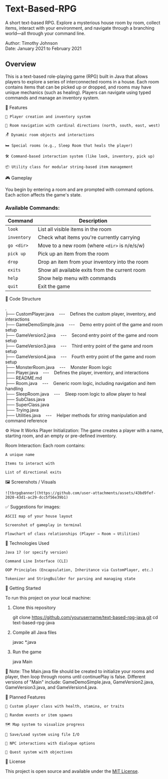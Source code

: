 # Text-Based-RPG
A short text-based RPG. Explore a mysterious house room by room, collect items, interact with your environment, and navigate through a branching world—all through your command line.

Author: Timothy Johnson <br>
Date: January 2021 to February 2021

## Overview

This is a text-based role-playing game (RPG) built in Java that allows players to explore a series of interconnected rooms in a house.
Each room contains items that can be picked up or dropped, and rooms may have unique mechanics (such as healing).
Players can navigate using typed commands and manage an inventory system.

🧩 Features

    🧍 Player creation and inventory system

    🧭 Room navigation with cardinal directions (north, south, east, west)

    🪑 Dynamic room objects and interactions

    🛏️ Special rooms (e.g., Sleep Room that heals the player)

    🛠️ Command-based interaction system (like look, inventory, pick up)

    📦 Utility class for modular string-based item management


🎮 Gameplay

You begin by entering a room and are prompted with command options. Each action affects the game's state.

### Available Commands:

| Command     | Description                                    |
| ----------- | ---------------------------------------------- |
| `look`      | List all visible items in the room             |
| `inventory` | Check what items you're currently carrying     |
| `go <dir>`  | Move to a new room (where `<dir>` is n/e/s/w)  |
| `pick up`   | Pick up an item from the room                  |
| `drop`      | Drop an item from your inventory into the room |
| `exits`     | Show all available exits from the current room |
| `help`      | Show help menu with commands                   |
| `quit`      | Exit the game                                  |

📁 Code Structure

. <br>
├── CustomPlayer.java &nbsp;&nbsp;&nbsp;---&nbsp;&nbsp;&nbsp; Defines the custom player, inventory, and interactions <br>
├── GameDemoSimple.java &nbsp;&nbsp;&nbsp;---&nbsp;&nbsp;&nbsp; Demo entry point of the game and room setup <br>
├── GameVersion2.java &nbsp;&nbsp;&nbsp;---&nbsp;&nbsp;&nbsp; Second entry point of the game and room setup <br>
├── GameVersion3.java &nbsp;&nbsp;&nbsp;---&nbsp;&nbsp;&nbsp; Third entry point of the game and room setup <br>
├── GameVersion4.java &nbsp;&nbsp;&nbsp;---&nbsp;&nbsp;&nbsp; Fourth entry point of the game and room setup <br>
├── MonsterRoom.java &nbsp;&nbsp;&nbsp;---&nbsp;&nbsp;&nbsp; Monster Room logic <br>
├── Player.java &nbsp;&nbsp;&nbsp;---&nbsp;&nbsp;&nbsp; Defines the player, inventory, and interactions <br>
├── README.md <br>
├── Room.java &nbsp;&nbsp;&nbsp;---&nbsp;&nbsp;&nbsp; Generic room logic, including navigation and item handling <br>
├── SleepRoom.java &nbsp;&nbsp;&nbsp;---&nbsp;&nbsp;&nbsp; Sleep room logic to allow player to heal <br>
├── SubClass.java <br>
├── SuperClass.java <br>
├── Trying.java <br>
├── Utilities.java &nbsp;&nbsp;&nbsp;---&nbsp;&nbsp;&nbsp; Helper methods for string manipulation and command reference <br>


⚙️ How It Works
Player Initialization: The game creates a player with a name, starting room, and an empty or pre-defined inventory.

Room Interaction: Each room contains:

    A unique name

    Items to interact with

    List of directional exits


🖼️ Screenshots / Visuals

    ![tbrpgbanner](https://github.com/user-attachments/assets/43bd9fef-2020-43d1-ac29-dcc5f56e39b1)

✅ Suggestions for images:

    ASCII map of your house layout

    Screenshot of gameplay in terminal

    Flowchart of class relationships (Player → Room → Utilities)

🧰 Technologies Used

    Java 17 (or specify version)

    Command Line Interface (CLI)

    OOP Principles (Encapsulation, Inheritance via CustomPlayer, etc.)

    Tokenizer and StringBuilder for parsing and managing state

🚀 Getting Started

To run this project on your local machine:

1. Clone this repository

    git clone https://github.com/yourusername/text-based-rpg-java.git
    cd text-based-rpg-java

2. Compile all Java files

   javac *.java

3. Run the game

   java Main


📝 Note: The Main.java file should be created to initialize your rooms and player, then loop through rooms until continuePlay is false.
Different versions of "Main" include: GameDemoSimple.java, GameVersion2.java, GameVersion3.java, and GameVersion4.java.

🌱 Planned Features

    🧠 Custom player class with health, stamina, or traits

    🎲 Random events or item spawns

    🗺️ Map system to visualize progress

    💾 Save/Load system using file I/O

    🧙 NPC interactions with dialogue options

    📜 Quest system with objectives

🪪 License

This project is open source and available under the [MIT License](https://opensource.org/license/mit).

